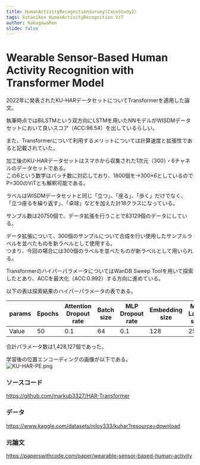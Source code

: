 ```yaml
---
title: HumanActivityRecognitionSurvey(CaseStudy2）
tags: kotaniken HumanActivityRecognition ViT
author: NakagawaRen
slide: false
---
```

# Wearable Sensor-Based Human Activity Recognition with Transformer Model

2022年に発表されたKU-HARデータセットについてTransformerを適用した論文。  

執筆時点ではBiLSTMという双方向にLSTMを用いたNNモデルがWISDMデータセットにおいて良いスコア（ACC:96.54）を出しているらしい。  

また、Transformerについて利用するメリットについては計算速度と拡張性であると記載されていた。  

加工後のKU-HARデータセットはスマホから収集された1次元（300）・6チャネルのデータセットである。  
この6という数字はパッチ数に対応しており、1800個を->300×6としているのでP=300のViTとも解釈可能である。  

ラベルはWISDMデータセットと同じ「立つ」、「座る」、「歩く」だけでなく、「立つ座るを繰り返す」、「卓球」などを加えた計18クラスになっている。  

サンプル数は20750個で、データ拡張を行うことで83129個のデータにしている。  

データ拡張について、300個のサンプルについて合成を行い使用したサンプルラベルを並べたものを新ラベルとして使用する。  
つまり、今回の場合には300個のラベルを並べたものが新ラベルとして用いられる。  



TransformerのハイパーパラメータについてはWanDB Sweep Toolを用いて探索したとあり、ACCを最大化（ACC:0.992）する方向に進めている。  

以下の表は探索結果のハイパーパラメータの表である。  


|        params        | Epochs | Attention Dropout rate | Batch size | MLP Dropout rate | Embedding size | MLP Layer size | head | layers | Adam's learning rate |  
|---------------------------|--------|-----------------------|------------|------------------|----------------|----------------|------|--------|----------------------|  
| Value             | 50     | 0.1                   | 64         | 0.1              | 128            | 256            | 6    | 3      | 0.001                |  

合計パラメータ数は1,428,127個であった。  

学習後の位置エンコーディングの画像が以下である。  
![KU-HAR-PE.png](image/KU-HAR-PE.png)  

### ソースコード
https://github.com/markub3327/HAR-Transformer  

### データ
https://www.kaggle.com/datasets/niloy333/kuhar?resource=download  

### 元論文
https://paperswithcode.com/paper/wearable-sensor-based-human-activity  
